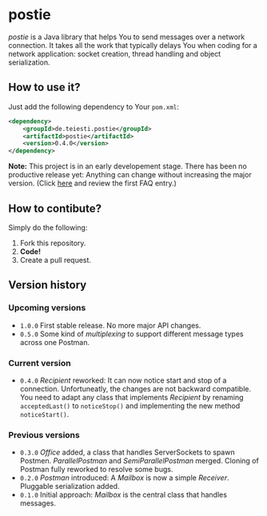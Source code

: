 postie
======

*postie* is a Java library that helps You to send messages over a network connection. It takes all the work that typically delays You when coding for a network application: socket creation, thread handling and object serialization.

How to use it?
--------------

Just add the following dependency to Your `pom.xml`:

```xml
<dependency>
	<groupId>de.teiesti.postie</groupId>
	<artifactId>postie</artifactId>
	<version>0.4.0</version>
</dependency>
```

**Note:** This project is in an early developement stage. There has been no productive release yet: Anything can change without increasing the major version. (Click [here](http://semver.org/spec/v2.0.0.html) and review the first FAQ entry.)

How to contibute?
--------------------

Simply do the following:

1. Fork this repository.
2. **Code!** 
3. Create a pull request.

Version history
---------------

### Upcoming versions

- `1.0.0` First stable release. No more major API changes.
- `0.5.0` Some kind of *multiplexing* to support different message types across one Postman.

### Current version

- `0.4.0` *Recipient* reworked: It can now notice start and stop of a connection. Unfortuneatly, the changes are not backward compatible. You need to adapt any class that implements *Recipient* by renaming `acceptedLast()` to `noticeStop()` and implementing the new method `noticeStart()`.

### Previous versions

- `0.3.0` *Office* added, a class that handles ServerSockets to spawn Postmen. *ParallelPostman* and *SemiParallelPostman* merged. Cloning of Postman fully reworked to resolve some bugs.
- `0.2.0` *Postman* introduced: A *Mailbox* is now a simple *Receiver*. Pluggable serialization added.
- `0.1.0` Initial approach: *Mailbox* is the central class that handles messages.
